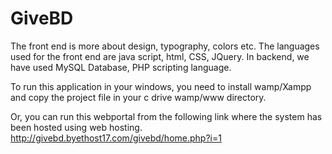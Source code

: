 # GiveBD
The front end is more about design, typography, colors etc. The languages used for the front end are java script, html, CSS, JQuery.
In backend, we have used MySQL Database, PHP scripting language.

To run this application in your windows, you need to install wamp/Xampp and copy the project file in your c drive wamp/www directory.

Or, you can run this webportal from the following link where the system has been hosted using web hosting.
http://givebd.byethost17.com/givebd/home.php?i=1

